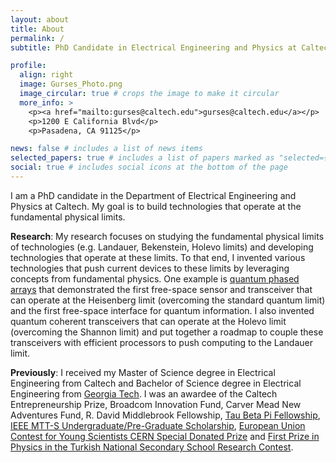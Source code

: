 ```yaml
---
layout: about
title: About
permalink: /
subtitle: PhD Candidate in Electrical Engineering and Physics at Caltech \n Researcher at NVIDIA

profile:
  align: right
  image: Gurses_Photo.png
  image_circular: true # crops the image to make it circular
  more_info: >
    <p><a href="mailto:gurses@caltech.edu">gurses@caltech.edu</a></p>
    <p>1200 E California Blvd</p>
    <p>Pasadena, CA 91125</p>

news: false # includes a list of news items
selected_papers: true # includes a list of papers marked as "selected={true}"
social: true # includes social icons at the bottom of the page
---
```


I am a PhD candidate in the Department of Electrical Engineering and Physics at Caltech. My goal is to build technologies that operate at the fundamental physical limits.

<b>Research</b>: My research focuses on studying the fundamental physical limits of technologies (e.g. Landauer, Bekenstein, Holevo limits) and developing technologies that operate at these limits. To that end, I invented various technologies that push current devices to these limits by leveraging concepts from fundamental physics. One example is <a href="https://arxiv.org/abs/2406.09158">quantum phased arrays</a> that demonstrated the first free-space sensor and transceiver that can operate at the Heisenberg limit (overcoming the standard quantum limit) and the first free-space interface for quantum information. I also invented quantum coherent transceivers that can operate at the Holevo limit (overcoming the Shannon limit) and put together a roadmap to couple these transceivers with efficient processors to push computing to the Landauer limit.

<b>Previously</b>: I received my Master of Science degree in Electrical Engineering from Caltech and Bachelor of Science degree in Electrical Engineering from <a href="https://ece.gatech.edu/news/2023/12/gurses-receives-tau-beta-pi-fellowship">Georgia Tech</a>. I was an awardee of the Caltech Entrepreneurship Prize, Broadcom Innovation Fund, Carver Mead New Adventures Fund, R. David Middlebrook Fellowship, <a href="https://www.tbp.org/memb/FellowsList/2020-21.cfm">Tau Beta Pi Fellowship</a>, <a href="https://ece.gatech.edu/news/2023/12/gurses-tapped-ieee-mtt-s-scholarship">IEEE MTT-S Undergraduate/Pre-Graduate Scholarship</a>, <a href="https://home.cern/news/news/cern/eucys-prizewinner-visits-cern">European Union Contest for Young Scientists CERN Special Donated Prize</a> and <a href="https://www.milliyet.com.tr/yerel-haberler/ankara/yapay-yercekimi-tubitakta-odul-getirdi-10815786">First Prize in Physics in the Turkish National Secondary School Research Contest</a>.
